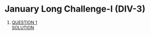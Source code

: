 <h1>January Long Challenge-I (DIV-3)</h1>
<ol>
    <li>
      <a href="https://www.codechef.com/JAN221C/problems/KEPLERSLAW" target="_blank">QUESTION 1</a> </br>
      <a href="https://www.codechef.com/viewsolution/55981467" target="_blank">SOLUTION </a>
  </li>
</ol>
